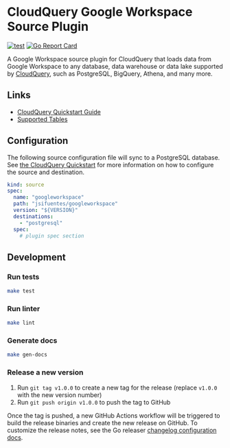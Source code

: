 # CloudQuery Google Workspace Source Plugin

[![test](https://github.com/jsifuentes/cq-source-googleworkspace/actions/workflows/test.yaml/badge.svg)](https://github.com/jsifuentes/cq-source-googleworkspace/actions/workflows/test.yaml)
[![Go Report Card](https://goreportcard.com/badge/github.com/jsifuentes/cq-source-googleworkspace)](https://goreportcard.com/report/github.com/jsifuentes/cq-source-googleworkspace)

A Google Workspace source plugin for CloudQuery that loads data from Google
Workspace to any database, data warehouse or data lake supported by
[CloudQuery](https://www.cloudquery.io/), such as PostgreSQL, BigQuery, Athena,
and many more.

## Links

- [CloudQuery Quickstart Guide](https://www.cloudquery.io/docs/quickstart)
- [Supported Tables](docs/tables/README.md)

## Configuration

The following source configuration file will sync to a PostgreSQL database. See
[the CloudQuery Quickstart](https://www.cloudquery.io/docs/quickstart) for more
information on how to configure the source and destination.

```yaml
kind: source
spec:
  name: "googleworkspace"
  path: "jsifuentes/googleworkspace"
  version: "${VERSION}"
  destinations:
    - "postgresql"
  spec:
    # plugin spec section
```

## Development

### Run tests

```bash
make test
```

### Run linter

```bash
make lint
```

### Generate docs

```bash
make gen-docs
```

### Release a new version

1. Run `git tag v1.0.0` to create a new tag for the release (replace `v1.0.0`
   with the new version number)
2. Run `git push origin v1.0.0` to push the tag to GitHub

Once the tag is pushed, a new GitHub Actions workflow will be triggered to build
the release binaries and create the new release on GitHub. To customize the
release notes, see the Go releaser
[changelog configuration docs](https://goreleaser.com/customization/changelog/#changelog).
